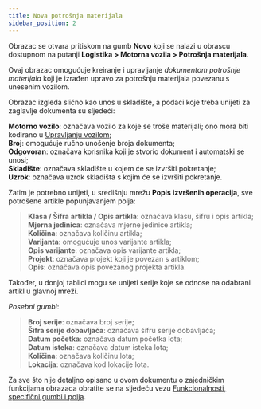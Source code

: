 ```yaml
---
title: Nova potrošnja materijala
sidebar_position: 2
---
```


Obrazac se otvara pritiskom na gumb **Novo** koji se nalazi u obrascu dostupnom na putanji  **Logistika > Motorna vozila > Potrošnja materijala**.

Ovaj obrazac omogućuje kreiranje i upravljanje *dokumentom potrošnje materijala* koji je izrađen upravo za potrošnju materijala povezanu s unesenim vozilom.

Obrazac izgleda slično kao unos u skladište, a podaci koje treba unijeti za zaglavlje dokumenta su sljedeći:

**Motorno vozilo**: označava vozilo za koje se troše materijali; ono mora biti kodirano u  [Upravljanju vozilom](/docs/logistics/motorvehicles/motorvehicle-management);       
**Broj**: omogućuje ručno unošenje broja dokumenta;        
**Odgovoran**: označava korisnika koji je stvorio dokument i automatski se unosi;          
**Skladište**: označava skladište u kojem će se izvršiti pokretanje;         
**Uzrok**: označava uzrok skladišta s kojim će se izvršiti pokretanje.         

Zatim je potrebno unijeti, u središnju mrežu **Popis izvršenih operacija**, sve potrošene artikle popunjavanjem polja:  

> **Klasa / Šifra artikla / Opis artikla**: označava klasu, šifru i opis artikla;           
> **Mjerna jedinica**: označava mjerne jedinice artikla;         
> **Količina**: označava količinu artikla;        
> **Varijanta**: omogućuje unos varijante artikla;          
> **Opis varijante**: označava opis varijante artikla;      
> **Projekt**: označava projekt koji je povezan s artiklom;           
> **Opis**: označava opis povezanog projekta artikla.         
    
Također, u donjoj tablici mogu se unijeti serije koje se odnose na odabrani artikl u glavnoj mreži.

*Posebni gumbi*: 

> **Broj serije**: označava broj serije;                   
> **Šifra serije dobavljača**: označava šifru serije dobavljača;       
> **Datum početka**: označava datum početka lota;        
> **Datum isteka**: označava datum isteka lota;                 
> **Količina**: označava količinu lota;     
> **Lokacija**: označava kod lokacije lota.  

Za sve što nije detaljno opisano u ovom dokumentu o zajedničkim funkcijama obrazaca obratite se na sljedeću vezu [Funkcionalnosti, specifični gumbi i polja](/docs/guide/common).